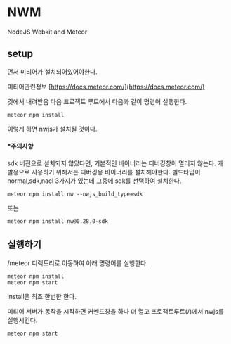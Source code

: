 # NWM
NodeJS Webkit and Meteor

## setup

먼저 미티어가 설치되어있어야한다.

미티어관련정보 [https://docs.meteor.com/](https://docs.meteor.com/)

깃에서 내려받음 다음 프로잭트 루트에서 다음과 같이 명령어 실행한다.
```shell
meteor npm install
```
이렇게 하면 nwjs가 설치될 것이다.

#### *주의사항
sdk 버전으로 설치되지 않았다면, 기본적인 바이너리는 디버깅창이 열리지 않는다. 개발용으로 사용하기 위해서는 디버깅용 바이너리를 설치해야한다.
빌드타입이 normal,sdk,nacl 3가지가 있는데 그중에 sdk를 선택하여 설치한다.

``` shell
meteor npm install nw --nwjs_build_type=sdk
```
또는 

``` shell
meteor npm install nw@0.28.0-sdk
```

## 실행하기

/meteor 디랙토리로 이동하여 아래 명령어를 실행한다.
```shell
meteor npm install
meteor npm start
```
install은 최초 한번한 한다.

미티어 서버가 동작을 시작하면 커멘드창을 하나 더 열고 프로잭트루트(/)에서 nwjs를 실행시킨다.
```shell
meteor npm start
```




